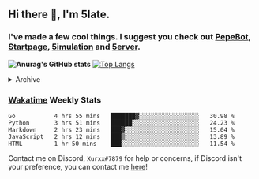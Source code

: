 ## Hi there 👋, I'm 5late.
### I've made a few cool things. I suggest you check out [PepeBot](https://github.com/5late/Pepe-Bot), [Startpage](https://github.com/5late/startpage), [5imulation](https://github.com/5late/5imulation) and [5erver](https://github.com/5late/5erver). 

**![Anurag's GitHub stats](https://github-readme-stats.vercel.app/api?username=5late&count_private=true&show_icons=true&theme=tokyonight)**
[![Top Langs](https://github-readme-stats.vercel.app/api/top-langs/?username=5late&theme=ayu-mirage)](https://github.com/anuraghazra/github-readme-stats)

<details>
<summary>Archive</summary>
    
#### [API-Backend](https://github.com/5late/API-Backend)
- Used in xdHacks Mini To Hackathon July 2021 (not maintained)
#### [Yoinkbot](https://github.com/5late/Yoinkbot)
- Archived Discord bot with dozens of fun commands (not maintained)
#### [Startpage](https://github.com/5late/Startpage)
- Fresh and clean dark themed startpage including to-do links, hyperlinks, date and time, and a personal greeting message (partially maintained)

</details>

### [Wakatime](https://wakatime.com/@5late) Weekly Stats

<!--START_SECTION:waka-->
```text
Go           4 hrs 55 mins   ███████▓░░░░░░░░░░░░░░░░░   30.98 % 
Python       3 hrs 51 mins   ██████░░░░░░░░░░░░░░░░░░░   24.23 % 
Markdown     2 hrs 23 mins   ███▓░░░░░░░░░░░░░░░░░░░░░   15.04 % 
JavaScript   2 hrs 12 mins   ███▒░░░░░░░░░░░░░░░░░░░░░   13.89 % 
HTML         1 hr 50 mins    ███░░░░░░░░░░░░░░░░░░░░░░   11.54 % 
```
<!--END_SECTION:waka-->

Contact me on Discord, ``Xurxx#7879`` for help or concerns, if Discord isn't your preference, you can contact me [here](https://github.com/5late/5late/issues)!
